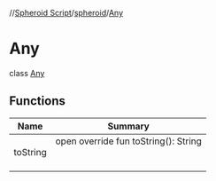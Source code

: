 //[Spheroid Script](../../index.md)/[spheroid](../index.md)/[Any](index.md)



# Any  
 class [Any](index.md)   


## Functions  
  
|  Name|  Summary| 
|---|---|
| toString| open override fun toString(): String  <br><br><br>

